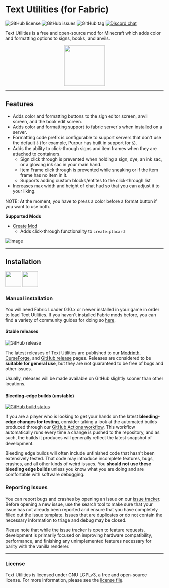 # Text Utilities (for Fabric)
![GitHub license](https://img.shields.io/github/license/ChristopherHaws/mc-text-utilities.svg)
![GitHub issues](https://img.shields.io/github/issues/ChristopherHaws/mc-text-utilities.svg)
![GitHub tag](https://img.shields.io/github/tag/ChristopherHaws/mc-text-utilities.svg)
[![Discord chat](https://img.shields.io/badge/chat%20on-discord-7289DA?logo=discord&logoColor=white)](https://discord.gg/kQjty3rfJd)

Text Utilities is a free and open-source mod for Minecraft which adds color and formatting 
options to signs, books, and anvils.

<div align="center">
	<img src="src/main/resources/assets/textutilities/icon.png" width="128" />
</div>

---

## Features
- Adds color and formatting buttons to the sign editor screen, anvil screen, and the book edit screen.
- Adds color and formatting support to fabric server's when installed on a server.
- Formatting code prefix is configurable to support servers that don't use the default `§` (for example, Purpur has built in support for `&`).
- Adds the ability to click-through signs and item frames when they are attached to containers.
	- Sign click through is prevented when holding a sign, dye, an ink sac, or a glowing ink sac in your main hand.
	- Item Frame click through is prevented while sneaking or if the item frame has no item in it.
    - Supports adding custom blocks/entites to the click-through list
- Increases max width and height of chat hud so that you can adjust it to your liking.

NOTE: At the moment, you have to press a color before a format button if you want to use both.

**Supported Mods**
- [Create Mod](https://modrinth.com/mod/create-fabric)
  - Adds click-through functionality to `create:placard`

![image](https://user-images.githubusercontent.com/5934505/201258398-e3b3ea7f-af3e-4e69-8bc4-4e0713880568.png)

---

## Installation
[<img src="https://i.imgur.com/Ol1Tcf8.png" height="50"/>](https://modrinth.com/mod/fabric-api)
[<img src="https://i.imgur.com/7weZ8uu.png" height="50"/>](https://modrinth.com/mod/cloth-config)

### Manual installation

You will need Fabric Loader 0.10.x or newer installed in your game in order to load Text 
Utilities. If you haven't installed Fabric mods before, you can find a variety of community 
guides for doing so [here](https://fabricmc.net/wiki/install).

#### Stable releases
![GitHub release](https://img.shields.io/github/release/ChristopherHaws/mc-text-utilities.svg)

The latest releases of Text Utilities are published to our [Modrinth](https://modrinth.com/mod/text-utilities),
[CurseForge](https://www.curseforge.com/minecraft/mc-mods/text-utilities),
and [GitHub release](https://github.com/ChristopherHaws/mc-text-utilities/releases) pages. Releases
are considered to be **suitable for general use**, but they are not guaranteed to be free of bugs 
and other issues.

Usually, releases will be made available on GitHub slightly sooner than other locations.

#### Bleeding-edge builds (unstable)
[![GitHub build status](https://img.shields.io/github/actions/workflow/status/ChristopherHaws/mc-text-utilities/build.yml?branch=main)](https://github.com/ChristopherHaws/mc-text-utilities/actions/workflows/build.yml)

If you are a player who is looking to get your hands on the latest **bleeding-edge changes for 
testing**, consider taking a look at the automated builds produced through our
[GitHub Actions workflow](https://github.com/ChristopherHaws/mc-text-utilities/actions/workflows/build.yml?query=event%3Apush).
This workflow automatically runs every time a change is pushed to the repository, and as such, 
the builds it produces will generally reflect the latest snapshot of development.

Bleeding edge builds will often include unfinished code that hasn't been extensively tested. 
That code may introduce incomplete features, bugs, crashes, and all other kinds of weird issues. 
You **should not use these bleeding edge builds** unless you know what you are doing and are 
comfortable with software debugging.

### Reporting Issues
You can report bugs and crashes by opening an issue on our [issue tracker](https://github.com/ChristopherHaws/mc-text-utilities/issues).
Before opening a new issue, use the search tool to make sure that your issue has not already 
been reported and ensure that you have completely filled out the issue template. Issues that are 
duplicates or do not contain the necessary information to triage and debug may be closed.

Please note that while the issue tracker is open to feature requests, development is primarily 
focused on improving hardware compatibility, performance, and finishing any unimplemented 
features necessary for parity with the vanilla renderer.

---
### License
Text Utilities is licensed under GNU LGPLv3, a free and open-source license. For more information, 
please see the [license file](https://github.com/ChristopherHaws/mc-text-utilities/blob/main/LICENSE).
